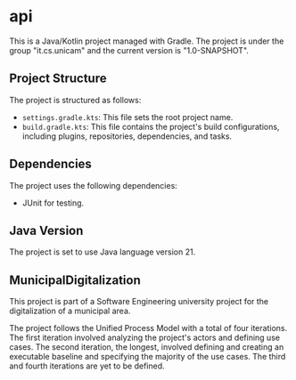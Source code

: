 # api

This is a Java/Kotlin project managed with Gradle. The project is under the group "it.cs.unicam" and the current version is "1.0-SNAPSHOT".

## Project Structure

The project is structured as follows:

- `settings.gradle.kts`: This file sets the root project name.
- `build.gradle.kts`: This file contains the project's build configurations, including plugins, repositories, dependencies, and tasks.

## Dependencies

The project uses the following dependencies:

- JUnit for testing.

## Java Version

The project is set to use Java language version 21.

## MunicipalDigitalization

This project is part of a Software Engineering university project for the digitalization of a municipal area.

The project follows the Unified Process Model with a total of four iterations. The first iteration involved analyzing the project's actors and defining use cases. The second iteration, the longest, involved defining and creating an executable baseline and specifying the majority of the use cases. The third and fourth iterations are yet to be defined.